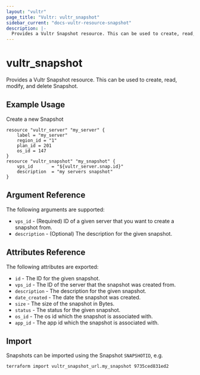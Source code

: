 ```yaml
---
layout: "vultr"
page_title: "Vultr: vultr_snapshot"
sidebar_current: "docs-vultr-resource-snapshot"
description: |-
  Provides a Vultr Snapshot resource. This can be used to create, read, modify, and delete Snapshot.
---
```


# vultr_snapshot

Provides a Vultr Snapshot resource. This can be used to create, read, modify, and delete Snapshot.

## Example Usage

Create a new Snapshot
```hcl
resource "vultr_server" "my_server" {
    label = "my_server"
    region_id = "1"
    plan_id = 201
    os_id = 147
}
resource "vultr_snapshot" "my_snapshot" {
    vps_id       = "${vultr_server.snap.id}"
	description  = "my servers snapshot"
}
```

## Argument Reference

The following arguments are supported:

* `vps_id` - (Required) ID of a given server that you want to create a snapshot from.
* `description` - (Optional) The description for the given snapshot.

## Attributes Reference

The following attributes are exported:

* `id` - The ID for the given snapshot.
* `vps_id` - The ID of the server that the snapshot was created from.
* `description` - The description for the given snapshot.
* `date_created` - The date the snapshot was created.
* `size` - The size of the snapshot in Bytes.
* `status` - The status for the given snapshot.
* `os_id` - The os id which the snapshot is associated with.
* `app_id` - The app id which the snapshot is associated with.

## Import

Snapshots can be imported using the Snapshot `SNAPSHOTID`, e.g.

```
terraform import vultr_snapshot_url.my_snapshot 9735ced831ed2
```